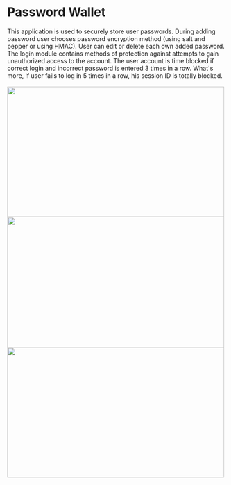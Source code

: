 # Password Wallet
This application is used to securely store user passwords. During adding password user chooses password encryption method (using salt and pepper or using HMAC). User can edit or delete each own added password. The login module contains methods of protection against attempts to gain unauthorized access to the account. The user account is time blocked if correct login and incorrect password is entered 3 times in a row. What's more, if user fails to log in 5 times in a row, his session ID is totally blocked.
<br />
<br />
<img src="https://user-images.githubusercontent.com/80048198/228233608-615f29d4-260e-48d8-bc25-890006d4e8ff.jpg" width="500" height="300">
<img src="https://user-images.githubusercontent.com/80048198/228233616-709d32bd-a619-42b1-8755-853b7a0fec9a.jpg" width="500" height="300">
<img src="https://user-images.githubusercontent.com/80048198/228233631-a8539349-25ab-4e9a-9b1b-5ad41a480582.jpg" width="500" height="300">
